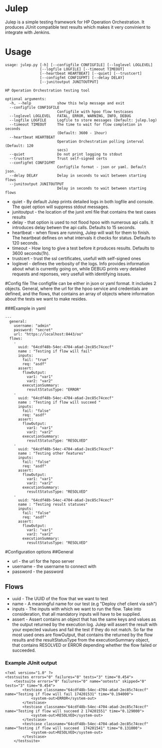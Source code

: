 # Julep

Julep is a simple testing framework for HP Operation Orchestration. It produces JUnit compatible test results which makes it very convinient to integrate with Jenkins.


# Usage
```
usage: julep.py [-h] [--configfile CONFIGFILE] [--loglevel LOGLEVEL]
                [--logfile LOGFILE] [--timeout TIMEOUT]
                [--heartbeat HEARTBEAT] [--quiet] [--trustcert]
                [--configfmt CONFIGFMT] [--delay DELAY]
                [--junitoutput JUNITOUTPUT]

HP Operation Orchestration testing tool

optional arguments:
  -h, --help            show this help message and exit
  --configfile CONFIGFILE
                        Configfile with hpoo flow testcases
  --loglevel LOGLEVEL   FATAL, ERROR, WARNING, INFO, DEBUG
  --logfile LOGFILE     Logfile to store messages (Default: julep.log)
  --timeout TIMEOUT     The time to wait for flow completion in seconds
                        (Default: 3600 - 1hour)
  --heartbeat HEARTBEAT
                        Operation Orchestration polling interval (Default: 120
                        secs)
  --quiet               Do not print logging to stdout
  --trustcert           Trust self-signed certs
  --configfmt CONFIGFMT
                        Configfile format - json or yaml. Default json.
  --delay DELAY         Delay in seconds to wait between starting flows
  --junitoutput JUNITOUTPUT
                        Delay in seconds to wait between starting flows

```

- quiet - By default Julep prints detailed logs in both logfile and console. The quiet option will suppress stdout messages.
- junitoutput - the location of the junit xml file that contains the test cases results
- delay - that option is used to not flood hpoo with numerous api calls. It introduces  delay betwen the api calls. Defaults to 15 seconds.
- heartbeat - when flows are running, Julep will wait for them to finish. The heartbeat defines on what intervals it checks for status. Defaults to 120 seconds.
- timeout - How long to give a test before it produces results. Defaults to 3600 seconds(1h).
- trustcert - trust the ssl certificates, usefull with self-signed ones
- loglevel - defines the verbosity of the logs. Info provides information about what is currently going on, while DEBUG prints very detailed requests and reponses, very usefull with identifying issues.

#Config file
The configfile can be either in json or yaml format. It includes 2 objects. General, where the url for the hpoo service and credentials are defined, and the flows, that contains an array of objects where information about the tests we want to make resides.

###Example in yaml
```
---
  general: 
    username: "admin"
    password: "secret"
    url: "https://localhost:8443/oo"
  flows: 
    - 
      uuid: "64cdf48b-54ec-4704-a6ad-2ec85c74cecf"
      name : "Testing if flow will fail"
      inputs: 
        fail: "true"
        req: "asdf"
      assert: 
        flowOutput: 
          var1: "var1"
          var2: "var2"
        executionSummary: 
          resultStatusType: "ERROR"
    - 
      uuid: "64cdf48b-54ec-4704-a6ad-2ec85c74cecf"
      name : "Testing if flow will succeed "
      inputs: 
        fail: "false"
        req: "asdf"
      assert: 
        flowOutput: 
          var1: "var1"
          var2: "var2"
        executionSummary: 
          resultStatusType: "RESOLVED"
    - 
      uuid: "64cdf48b-54ec-4704-a6ad-2ec85c74cecf"
      name : "Testing other features"
      inputs: 
        fail: "false"
        req: "asdf"
      assert: 
        flowOutput: 
          var1: "var1"
          var2: "var2"
        executionSummary: 
          resultStatusType: "RESOLVED"
    - 
      uuid: "64cdf48b-54ec-4704-a6ad-2ec85c74cecf"
      name : "Testing result statuses"
      inputs: 
        fail: "false"
        req: "asdf"
      assert: 
        flowOutput: 
          var1: "var1"
          var2: "var2"
        executionSummary: 
          resultStatusType: "RESOLVED"
```

#Configuration options
##General 
- url - the url for the hpoo server
- username - the username to connect with
- password - the password

## Flows 
- uuid  - The UUID of the flow that we want to test
- name  - A meaningful name for our test (e.g "Deploy chef client via ssh")
- inputs - The inputs with which we want to run the flow. Take into consideration, that all mandatory inputs will have to be supplied.
- assert - Assert contains an object that has the same keys and values as the output returned by the execution log. Julep will assert the result with your expected vaulues and fail the test if they do not match. So far the most used ones are flowOutput, that contains the returned by the flow results and the resultStatusType from the executionSummary object, that contains RESOLVED or ERROR depending whether the flow failed or succeeded.

### Example JUnit output
```
<?xml version="1.0" ?>
<testsuites errors="0" failures="0" tests="3" time="0.454">
	<testsuite errors="0" failures="0" name="ootests" skipped="0" tests="3" time="0.454">
		<testcase classname="64cdf48b-54ec-4704-a6ad-2ec85c74cecf" name="Testing if flow will fail 174201531" time="0.194000">
			<system-out>ERROR</system-out>
		</testcase>
		<testcase classname="64cdf48b-54ec-4704-a6ad-2ec85c74cecf" name="Testing if flow will succeed 2 174201551" time="0.129000">
			<system-out>RESOLVED</system-out>
		</testcase>
		<testcase classname="64cdf48b-54ec-4704-a6ad-2ec85c74cecf" name="Testing if flow will succeed  174201541" time="0.131000">
			<system-out>RESOLVED</system-out>
		</testcase>
	</testsuite>
```
